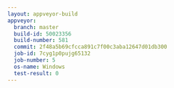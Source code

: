```yaml
---
layout: appveyor-build
appveyor:
  branch: master
  build-id: 50023356
  build-number: 581
  commit: 2f48a5b69cfcca891c7f00c3aba12647d01db300
  job-id: 7cyg1p0pujg65132
  job-number: 5
  os-name: Windows
  test-result: 0
---
```

